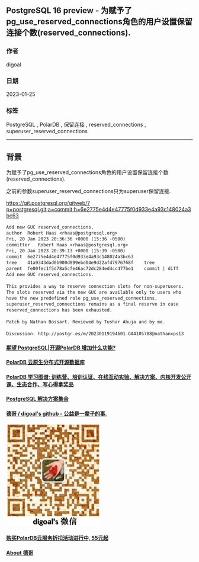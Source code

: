 ## PostgreSQL 16 preview - 为赋予了pg_use_reserved_connections角色的用户设置保留连接个数(reserved_connections).  
              
### 作者              
digoal              
              
### 日期              
2023-01-25              
              
### 标签              
PostgreSQL , PolarDB , 保留连接 , reserved_connections , superuser_reserved_connections   
              
----              
              
## 背景     
为赋予了pg_use_reserved_connections角色的用户设置保留连接个数(reserved_connections).   
  
之前的参数superuser_reserved_connections只为superuser保留连接.  
  
https://git.postgresql.org/gitweb/?p=postgresql.git;a=commit;h=6e2775e4d4e47775f0d933e4a93c148024a3bc63  
  
```  
Add new GUC reserved_connections.  
author	Robert Haas <rhaas@postgresql.org>	  
Fri, 20 Jan 2023 20:36:36 +0000 (15:36 -0500)  
committer	Robert Haas <rhaas@postgresql.org>	  
Fri, 20 Jan 2023 20:39:13 +0000 (15:39 -0500)  
commit	6e2775e4d4e47775f0d933e4a93c148024a3bc63  
tree	41a9343dad0b900d899ebd04e9d22afd7976768f	tree  
parent	fe00fec1f5d78a5cfe46ac72dc284ed4cc477be1	commit | diff  
Add new GUC reserved_connections.  
  
This provides a way to reserve connection slots for non-superusers.  
The slots reserved via the new GUC are available only to users who  
have the new predefined role pg_use_reserved_connections.  
superuser_reserved_connections remains as a final reserve in case  
reserved_connections has been exhausted.  
  
Patch by Nathan Bossart. Reviewed by Tushar Ahuja and by me.  
  
Discussion: http://postgr.es/m/20230119194601.GA4105788@nathanxps13  
```  
  
  
#### [期望 PostgreSQL|开源PolarDB 增加什么功能?](https://github.com/digoal/blog/issues/76 "269ac3d1c492e938c0191101c7238216")
  
  
#### [PolarDB 云原生分布式开源数据库](https://github.com/ApsaraDB "57258f76c37864c6e6d23383d05714ea")
  
  
#### [PolarDB 学习图谱: 训练营、培训认证、在线互动实验、解决方案、内核开发公开课、生态合作、写心得拿奖品](https://www.aliyun.com/database/openpolardb/activity "8642f60e04ed0c814bf9cb9677976bd4")
  
  
#### [PostgreSQL 解决方案集合](../201706/20170601_02.md "40cff096e9ed7122c512b35d8561d9c8")
  
  
#### [德哥 / digoal's github - 公益是一辈子的事.](https://github.com/digoal/blog/blob/master/README.md "22709685feb7cab07d30f30387f0a9ae")
  
  
![digoal's wechat](../pic/digoal_weixin.jpg "f7ad92eeba24523fd47a6e1a0e691b59")
  
  
#### [购买PolarDB云服务折扣活动进行中, 55元起](https://www.aliyun.com/activity/new/polardb-yunparter?userCode=bsb3t4al "e0495c413bedacabb75ff1e880be465a")
  
  
#### [About 德哥](https://github.com/digoal/blog/blob/master/me/readme.md "a37735981e7704886ffd590565582dd0")
  
